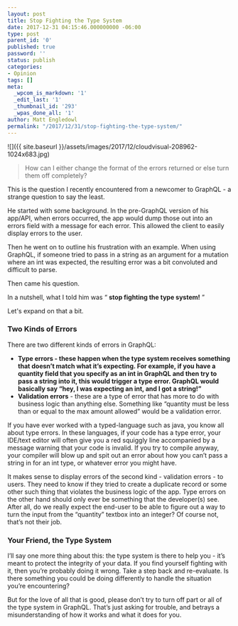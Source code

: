 ```yaml
---
layout: post
title: Stop Fighting the Type System
date: 2017-12-31 04:15:46.000000000 -06:00
type: post
parent_id: '0'
published: true
password: ''
status: publish
categories:
- Opinion
tags: []
meta:
  _wpcom_is_markdown: '1'
  _edit_last: '1'
  _thumbnail_id: '293'
  _wpas_done_all: '1'
author: Matt Engledowl
permalink: "/2017/12/31/stop-fighting-the-type-system/"
---
```

![]({{ site.baseurl }}/assets/images/2017/12/cloudvisual-208962-1024x683.jpg)

> How can I either change the format of the errors returned or else turn them off completely?

This is the question I recently encountered from a newcomer to GraphQL - a strange question to say the least.

He started with some background. In the pre-GraphQL version of his app/API, when errors occurred, the app would dump those out into an errors field with a message for each error. This allowed the client to easily display errors to the user.

Then he went on to outline his frustration with an example. When using GraphQL, if someone tried to pass in a string as an argument for a mutation where an int was expected, the resulting error was a bit convoluted and difficult to parse.

Then came his question.

In a nutshell, what I told him was “ **stop fighting the type system!** ”

Let's expand on that a bit.

### Two Kinds of Errors

There are two different kinds of errors in GraphQL:

- **Type errors - these happen when the type system receives something that doesn’t match what it’s expecting. For example, if you have a quantity field that you specify as an int in GraphQL and then try to pass a string into it, this would trigger a type error. GraphQL would basically say “hey, I was expecting an int, and I got a string!”**
- **Validation errors** - these are a type of error that has more to do with business logic than anything else. Something like “quantity must be less than or equal to the max amount allowed” would be a validation error.

If you have ever worked with a typed-language such as java, you know all about type errors. In these languages, if your code has a type error, your IDE/text editor will often give you a red squiggly line accompanied by a message warning that your code is invalid. If you try to compile anyway, your compiler will blow up and spit out an error about how you can’t pass a string in for an int type, or whatever error you might have.

It makes sense to display errors of the second kind - validation errors - to users. They need to know if they tried to create a duplicate record or some other such thing that violates the business logic of the app. Type errors on the other hand should only ever be something that the developer(s) see. After all, do we really expect the end-user to be able to figure out a way to turn the input from the “quantity” textbox into an integer? Of course not, that’s not their job.

### Your Friend, the Type System

I’ll say one more thing about this: the type system is there to help you - it’s meant to protect the integrity of your data. If you find yourself fighting with it, then you’re probably doing it wrong. Take a step back and re-evaluate. Is there something you could be doing differently to handle the situation you’re encountering?

But for the love of all that is good, please don’t try to turn off part or all of the type system in GraphQL. That’s just asking for trouble, and betrays a misunderstanding of how it works and what it does for you.

